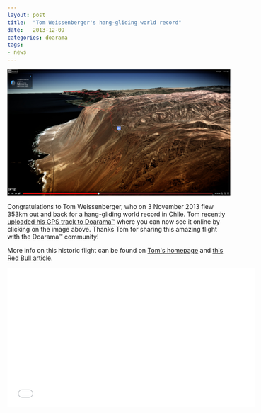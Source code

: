 ```yaml
---
layout: post
title:  "Tom Weissenberger's hang-gliding world record"
date:   2013-12-09
categories: doarama
tags:
- news
---
```


[![Tom Weissenberger](/assets/2013-12-09-tom-weissenberger.jpg)](http://www.doarama.com/view/2860)

Congratulations to Tom Weissenberger, who on 3 November 2013 flew 353km out and back for a hang-gliding world record in Chile.
Tom recently [uploaded his GPS track to Doarama&trade;](http://www.doarama.com/view/2860) where you can now see it online by
clicking on the image above.  Thanks Tom for sharing this amazing flight with the Doarama&trade; community!

More info on this historic flight can be found on [Tom's homepage](http://www.wings-on-tour.com/) and 
[this Red Bull article](http://www.redbull.com/au/en/adventure/stories/1331620262876/a-new-hang-gliding-world-record-in-chile).

<iframe width="560" height="315" src="//www.youtube.com/embed/t2Car84FG-c" frameborder="0" allowfullscreen></iframe>